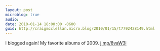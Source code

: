 ```yaml
---
layout: post
microblog: true
audio: 
date: 2010-01-14 18:00:00 -0600
guid: http://craigmcclellan.micro.blog/2010/01/15/t7792428149.html
---
```

I blogged again! My favorite albums of 2009. [j.mp/8vaW3l](http://j.mp/8vaW3l)
